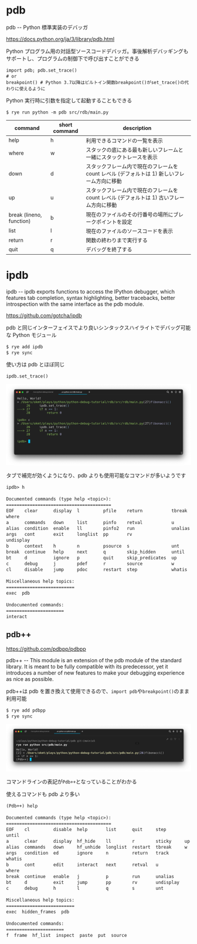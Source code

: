 # pdb

pdb -- Python 標準実装のデバッガ

https://docs.python.org/ja/3/library/pdb.html

Python プログラム用の対話型ソースコードデバッガ。事後解析デバッギングもサポートし、プログラムの制御下で呼び出すことができる

```
import pdb; pdb.set_trace()
# or
breakpoint() # Python 3.7以降はビルトイン関数breakpoint()がset_trace()の代わりに使えるように
```

Python 実行時に引数を指定して起動することもできる

```
$ rye run python -m pdb src/rdb/main.py
```

| command                  | short command | description                                                                                 |
| ------------------------ | ------------- | ------------------------------------------------------------------------------------------- |
| help                     | h             | 利用できるコマンドの一覧を表示                                                              |
| where                    | w             | スタックの底にある最も新しいフレームと一緒にスタックトレースを表示                          |
| down                     | d             | スタックフレーム内で現在のフレームを count レベル (デフォルトは 1) 新しいフレーム方向に移動 |
| up                       | u             | スタックフレーム内で現在のフレームを count レベル (デフォルトは 1) 古いフレーム方向に移動   |
| break (lineno, function) | b             | 現在のファイルのその行番号の場所にブレークポイントを設定                                    |
| list                     | l             | 現在のファイルのソースコードを表示                                                          |
| return                   | r             | 関数の終わりまで実行する                                                                    |
| quit                     | q             | デバッグを終了する                                                                          |

# ipdb

ipdb -- ipdb exports functions to access the IPython debugger, which features tab completion, syntax highlighting, better tracebacks, better introspection with the same interface as the pdb module.

https://github.com/gotcha/ipdb

pdb と同じインターフェイスでより良いシンタックスハイライトでデバッグ可能な Python モジュール

```
$ rye add ipdb
$ rye sync
```

使い方は pdb とほぼ同じ

```
ipdb.set_trace()
```

![ipdb](./images/ipdb.png)

タブで補完が効くようになり、pdb よりも使用可能なコマンドが多いようです

```
ipdb> h

Documented commands (type help <topic>):
========================================
EOF    clear      display  l         pfile    return           tbreak     where
a      commands   down     list      pinfo    retval           u
alias  condition  enable   ll        pinfo2   run              unalias
args   cont       exit     longlist  pp       rv               undisplay
b      context    h        n         psource  s                unt
break  continue   help     next      q        skip_hidden      until
bt     d          ignore   p         quit     skip_predicates  up
c      debug      j        pdef      r        source           w
cl     disable    jump     pdoc      restart  step             whatis

Miscellaneous help topics:
==========================
exec  pdb

Undocumented commands:
======================
interact
```

## pdb++

https://github.com/pdbpp/pdbpp

pdb++ -- This module is an extension of the pdb module of the standard library. It is meant to be fully compatible with its predecessor, yet it introduces a number of new features to make your debugging experience as nice as possible.

pdb++は pdb を置き換えて使用できるので、`import pdb`や`breakpoint()`のまま利用可能

```
$ rye add pdbpp
$ rye sync
```

![pdbpp](./images/pdbpp.png)

コマンドラインの表記が`Pdb++`となっていることがわかる

使えるコマンドも pdb より多い

```
(Pdb++) help

Documented commands (type help <topic>):
========================================
EOF    cl         disable  help       list      quit     step       until
a      clear      display  hf_hide    ll        r        sticky     up
alias  commands   down     hf_unhide  longlist  restart  tbreak     w
args   condition  ed       ignore     n         return   track      whatis
b      cont       edit     interact   next      retval   u          where
break  continue   enable   j          p         run      unalias
bt     d          exit     jump       pp        rv       undisplay
c      debug      h        l          q         s        unt

Miscellaneous help topics:
==========================
exec  hidden_frames  pdb

Undocumented commands:
======================
f  frame  hf_list  inspect  paste  put  source
```
